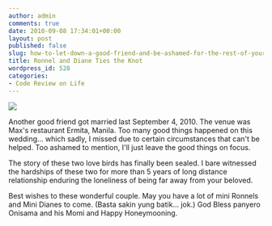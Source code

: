 ```yaml
---
author: admin
comments: true
date: 2010-09-08 17:34:01+00:00
layout: post
published: false
slug: how-to-let-down-a-good-friend-and-be-ashamed-for-the-rest-of-your-life
title: Ronnel and Diane Ties the Knot
wordpress_id: 528
categories:
- Code Review on Life
---
```


[![](http://www.reengo.com/wp-content/uploads/2010/09/46949_158872840792969_7875290_n.jpg)](http://www.reengo.com/how-to-let-down-a-good-friend-and-be-ashamed-for-the-rest-of-your-life/46949_158872840792969_7875290_n)

Another good friend got married last September 4, 2010. The venue was Max's restaurant Ermita, Manila. Too many good things happened on this wedding... which sadly, I missed due to certain circumstances that can't be helped. Too ashamed to mention, I'll just leave the good things on focus.

The story of these two love birds has finally been sealed. I bare witnessed the hardships of these two for more than 5 years of long distance relationship enduring the loneliness of being far away from your beloved.

Best wishes to these wonderful couple. May you have a lot of mini Ronnels and Mini Dianes to come. (Basta sakin yung batik... jok.) God Bless panyero Onisama and his Momi and Happy Honeymooning.
